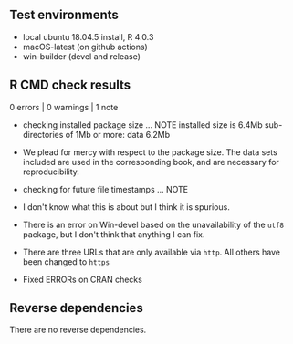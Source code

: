 ## Test environments

* local ubuntu 18.04.5 install, R 4.0.3
* macOS-latest (on github actions)
* win-builder (devel and release)

## R CMD check results

0 errors | 0 warnings | 1 note

* checking installed package size ... NOTE
  installed size is  6.4Mb
  sub-directories of 1Mb or more:
    data   6.2Mb
* We plead for mercy with respect to the package size. The data sets included
  are used in the corresponding book, and are necessary for reproducibility. 

* checking for future file timestamps ... NOTE
* I don't know what this is about but I think it is spurious.

* There is an error on Win-devel based on the unavailability of the `utf8` package, 
  but I don't think that anything I can fix. 

* There are three URLs that are only available via `http`. All others
  have been changed to `https`

* Fixed ERRORs on CRAN checks

## Reverse dependencies

There are no reverse dependencies.

